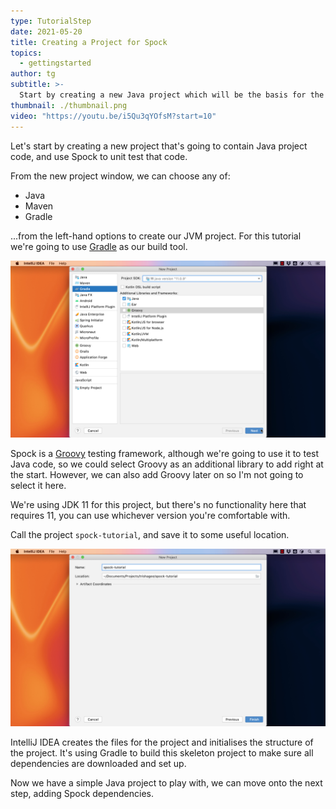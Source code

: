 ```yaml
---
type: TutorialStep
date: 2021-05-20
title: Creating a Project for Spock
topics:
  - gettingstarted
author: tg
subtitle: >-
  Start by creating a new Java project which will be the basis for the rest of this tutorial.
thumbnail: ./thumbnail.png
video: "https://youtu.be/i5Qu3qYOfsM?start=10"
---
```


Let's start by creating a new project that's going to contain Java project code, and use Spock to unit test that code.

From the new project window, we can choose any of:

- Java
- Maven
- Gradle

...from the left-hand options to create our JVM project. For this tutorial we're going to use [Gradle](../../working-with-gradle/) as our build tool.

![](./01-new-project.png)

Spock is a [Groovy](/tags/groovy/) testing framework, although we're going to use it to test Java code, so we could select Groovy as an additional library to add right at the start. However, we can also add Groovy later on so I'm not going to select it here.

We're using JDK 11 for this project, but there's no functionality here that requires 11, you can use whichever version you're comfortable with.

Call the project `spock-tutorial`, and save it to some useful location.

![](./02-project-name.png)

IntelliJ IDEA creates the files for the project and initialises the structure of the project. It's using Gradle to build this skeleton project to make sure all dependencies are downloaded and set up.

Now we have a simple Java project to play with, we can move onto the next step, adding Spock dependencies.
